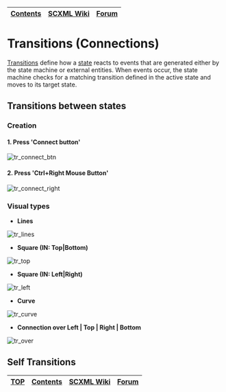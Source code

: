 <a name="top-anchor"/>

| [Contents](../README.md#table-of-contents) | [SCXML Wiki](https://alexzhornyak.github.io/SCXML-tutorial/) | [Forum](https://github.com/alexzhornyak/ScxmlEditor-Tutorial/discussions) |
|---|---|---|

# Transitions (Connections)
[Transitions](https://alexzhornyak.github.io/SCXML-tutorial/Doc/transition.html) define how a [state](https://alexzhornyak.github.io/SCXML-tutorial/Doc/state.html) reacts to events that are generated either by the state machine or external entities. When events occur, the state machine checks for a matching transition defined in the active state and moves to its target state.

## Transitions between states
### Creation
#### 1. Press 'Connect button'
![tr_connect_btn](../Images/Transition_Connect.gif)

#### 2. Press 'Ctrl+Right Mouse Button'
![tr_connect_right](../Images/Transition_ConnectCtrlRight.gif)

### Visual types
* **Lines**

![tr_lines](../Images/Transition_Lines.gif)

* **Square (IN: Top|Bottom)**

![tr_top](../Images/Transition_SquareTop.gif)

* **Square (IN: Left|Right)**

![tr_left](../Images/Transition_SquareLeft.gif)

* **Curve**

![tr_curve](../Images/Transition_Curve.gif)

* **Connection over Left | Top | Right | Bottom**

![tr_over](../Images/Transitions_ConnectionOver.gif)

## Self Transitions

| [TOP](#top-anchor) | [Contents](../README.md#table-of-contents) | [SCXML Wiki](https://alexzhornyak.github.io/SCXML-tutorial/) | [Forum](https://github.com/alexzhornyak/ScxmlEditor-Tutorial/discussions) |
|---|---|---|---|

